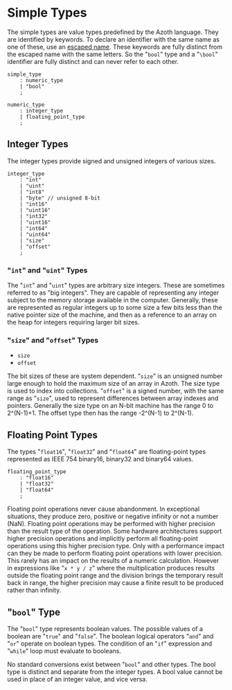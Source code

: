 # Simple Types

The simple types are value types predefined by the Azoth language. They are identified by keywords.
To declare an identifier with the same name as one of these, use an [escaped
name](identifiers.md#escaped-identifiers). These keywords are fully distinct from the escaped name
with the same letters. So the "`bool`" type and a "`\bool`" identifier are fully distinct and can
never refer to each other.

```grammar
simple_type
    : numeric_type
    | "bool"
    ;

numeric_type
    : integer_type
    | floating_point_type
    ;
```

## Integer Types

The integer types provide signed and unsigned integers of various sizes.

```grammar
integer_type
    : "int"
    | "uint"
    | "int8"
    | "byte" // unsigned 8-bit
    | "int16"
    | "uint16"
    | "int32"
    | "uint16"
    | "int64"
    | "uint64"
    | "size"
    | "offset"
    ;
```

### "`int`" and "`uint`" Types

The "`int`" and "`uint`" types are arbitrary size integers. These are sometimes referred to as "big
integers". They are capable of representing any integer subject to the memory storage available in
the computer. Generally, these are represented as regular integers up to some size a few bits less
than the native pointer size of the machine, and then as a reference to an array on the heap for
integers requiring larger bit sizes.

### "`size`" and "`offset`" Types

* `size`
* `offset`

The bit sizes of these are system dependent. "`size`" is an unsigned number large enough to hold the
maximum size of an array in Azoth. The size type is used to index into collections. "`offset`" is a
signed number, with the same range as "`size`", used to represent differences between array indexes
and pointers. Generally the size type on an N-bit machine has the range 0 to 2^(N-1)+1. The offset
type then has the range -2^(N-1) to 2^(N-1).

## Floating Point Types

The types "`float16`", "`float32`" and "`float64`" are floating-point types represented as IEEE 754
binary16, binary32 and binary64 values.

```grammar
floating_point_type
    : "float16"
    | "float32"
    | "float64"
    ;
```

Floating point operations never cause abandonment. In exceptional situations, they produce zero,
positive or negative infinity or not a number (NaN). Floating point operations may be performed with
higher precision than the result type of the operation. Some hardware architectures support higher
precision operations and implicitly perform all floating-point operations using this higher
precision type. Only with a performance impact can they be made to perform floating point operations
with lower precision. This rarely has an impact on the results of a numeric calculation. However in
expressions like "`x * y / z`" where the multiplication produces results outside the floating point
range and the division brings the temporary result back in range, the higher precision may cause a
finite result to be produced rather than infinity.

## "`bool`" Type

The "`bool`" type represents boolean values. The possible values of a boolean are "`true`" and
"`false`". The boolean logical operators "`and`" and "`or`" operate on boolean types. The condition
of an "`if`" expression and "`while`" loop must evaluate to booleans.

No standard conversions exist between "`bool`" and other types. The bool type is distinct and
separate from the integer types. A bool value cannot be used in place of an integer value, and vice
versa.
